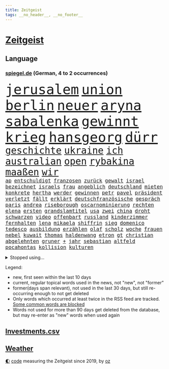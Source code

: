```yaml
---
title: Zeitgeist
tags: __no_header__, __no_footer__
---
```


# [Zeitgeist](https://oliz.io/zeitgeist/)

## Language

<h3><a href="https://www.spiegel.de" target="_blank">spiegel.de</a> (German, 4 to 2 occurrences)</h3>
<p style="font-family:monospace">
<span style="font-size:32pt"><a href="news_links.html#jerusalem" class="current">jerusalem</a></span>
<span style="font-size:32pt"><a href="news_links.html#union" class="current">union</a></span>
<span style="font-size:32pt"><a href="news_links.html#berlin" class="current">berlin</a></span>
<span style="font-size:32pt"><a href="news_links.html#neuer" class="current">neuer</a></span>
<span style="font-size:32pt"><a href="news_links.html#aryna" class="current">aryna</a></span>
<span style="font-size:32pt"><a href="news_links.html#sabalenka" class="current">sabalenka</a></span>
<span style="font-size:32pt"><a href="news_links.html#gewinnt" class="current">gewinnt</a></span>
<span style="font-size:32pt"><a href="news_links.html#krieg" class="current">krieg</a></span>
<span style="font-size:32pt"><a href="news_links.html#hansgeorg" class="new">hansgeorg</a></span>
<span style="font-size:32pt"><a href="news_links.html#dürr" class="current">dürr</a></span>
<br>
<span style="font-size:22pt"><a href="news_links.html#geschichte" class="current">geschichte</a></span>
<span style="font-size:22pt"><a href="news_links.html#ukraine" class="current">ukraine</a></span>
<span style="font-size:22pt"><a href="news_links.html#ich" class="current">ich</a></span>
<span style="font-size:22pt"><a href="news_links.html#australian" class="current">australian</a></span>
<span style="font-size:22pt"><a href="news_links.html#open" class="current">open</a></span>
<span style="font-size:22pt"><a href="news_links.html#rybakina" class="new">rybakina</a></span>
<span style="font-size:22pt"><a href="news_links.html#maaßen" class="new">maaßen</a></span>
<span style="font-size:22pt"><a href="news_links.html#wir" class="current">wir</a></span>
<br>
<span style="font-size:12pt"><a href="news_links.html#ap" class="current">ap</a></span>
<span style="font-size:12pt"><a href="news_links.html#entschuldigt" class="current">entschuldigt</a></span>
<span style="font-size:12pt"><a href="news_links.html#franzosen" class="current">franzosen</a></span>
<span style="font-size:12pt"><a href="news_links.html#zurück" class="current">zurück</a></span>
<span style="font-size:12pt"><a href="news_links.html#gewalt" class="current">gewalt</a></span>
<span style="font-size:12pt"><a href="news_links.html#israel" class="current">israel</a></span>
<span style="font-size:12pt"><a href="news_links.html#bezeichnet" class="current">bezeichnet</a></span>
<span style="font-size:12pt"><a href="news_links.html#israels" class="current">israels</a></span>
<span style="font-size:12pt"><a href="news_links.html#frau" class="current">frau</a></span>
<span style="font-size:12pt"><a href="news_links.html#angeblich" class="current">angeblich</a></span>
<span style="font-size:12pt"><a href="news_links.html#deutschland" class="current">deutschland</a></span>
<span style="font-size:12pt"><a href="news_links.html#mieten" class="current">mieten</a></span>
<span style="font-size:12pt"><a href="news_links.html#konkrete" class="current">konkrete</a></span>
<span style="font-size:12pt"><a href="news_links.html#hertha" class="current">hertha</a></span>
<span style="font-size:12pt"><a href="news_links.html#werder" class="current">werder</a></span>
<span style="font-size:12pt"><a href="news_links.html#gewinnen" class="current">gewinnen</a></span>
<span style="font-size:12pt"><a href="news_links.html#petr" class="new">petr</a></span>
<span style="font-size:12pt"><a href="news_links.html#pavel" class="new">pavel</a></span>
<span style="font-size:12pt"><a href="news_links.html#präsident" class="current">präsident</a></span>
<span style="font-size:12pt"><a href="news_links.html#verletzt" class="current">verletzt</a></span>
<span style="font-size:12pt"><a href="news_links.html#fällt" class="current">fällt</a></span>
<span style="font-size:12pt"><a href="news_links.html#erklärt" class="current">erklärt</a></span>
<span style="font-size:12pt"><a href="news_links.html#deutschfranzösische" class="new">deutschfranzösische</a></span>
<span style="font-size:12pt"><a href="news_links.html#gespräch" class="current">gespräch</a></span>
<span style="font-size:12pt"><a href="news_links.html#paris" class="current">paris</a></span>
<span style="font-size:12pt"><a href="news_links.html#andrea" class="current">andrea</a></span>
<span style="font-size:12pt"><a href="news_links.html#riseborough" class="new">riseborough</a></span>
<span style="font-size:12pt"><a href="news_links.html#oscarnominierung" class="new">oscarnominierung</a></span>
<span style="font-size:12pt"><a href="news_links.html#rechten" class="current">rechten</a></span>
<span style="font-size:12pt"><a href="news_links.html#elena" class="current">elena</a></span>
<span style="font-size:12pt"><a href="news_links.html#ersten" class="current">ersten</a></span>
<span style="font-size:12pt"><a href="news_links.html#grandslamtitel" class="new">grandslamtitel</a></span>
<span style="font-size:12pt"><a href="news_links.html#usa" class="current">usa</a></span>
<span style="font-size:12pt"><a href="news_links.html#zwei" class="current">zwei</a></span>
<span style="font-size:12pt"><a href="news_links.html#china" class="current">china</a></span>
<span style="font-size:12pt"><a href="news_links.html#droht" class="current">droht</a></span>
<span style="font-size:12pt"><a href="news_links.html#schwarzen" class="current">schwarzen</a></span>
<span style="font-size:12pt"><a href="news_links.html#video" class="current">video</a></span>
<span style="font-size:12pt"><a href="news_links.html#offenbart" class="current">offenbart</a></span>
<span style="font-size:12pt"><a href="news_links.html#russland" class="current">russland</a></span>
<span style="font-size:12pt"><a href="news_links.html#kinderzimmer" class="current">kinderzimmer</a></span>
<span style="font-size:12pt"><a href="news_links.html#fernhalten" class="new">fernhalten</a></span>
<span style="font-size:12pt"><a href="news_links.html#lena" class="current">lena</a></span>
<span style="font-size:12pt"><a href="news_links.html#mikaela" class="current">mikaela</a></span>
<span style="font-size:12pt"><a href="news_links.html#shiffrin" class="current">shiffrin</a></span>
<span style="font-size:12pt"><a href="news_links.html#sieg" class="current">sieg</a></span>
<span style="font-size:12pt"><a href="news_links.html#domenico" class="new">domenico</a></span>
<span style="font-size:12pt"><a href="news_links.html#tedesco" class="new">tedesco</a></span>
<span style="font-size:12pt"><a href="news_links.html#ausbildung" class="current">ausbildung</a></span>
<span style="font-size:12pt"><a href="news_links.html#erzählen" class="current">erzählen</a></span>
<span style="font-size:12pt"><a href="news_links.html#olaf" class="current">olaf</a></span>
<span style="font-size:12pt"><a href="news_links.html#scholz" class="current">scholz</a></span>
<span style="font-size:12pt"><a href="news_links.html#woche" class="current">woche</a></span>
<span style="font-size:12pt"><a href="news_links.html#frauen" class="current">frauen</a></span>
<span style="font-size:12pt"><a href="news_links.html#nebel" class="current">nebel</a></span>
<span style="font-size:12pt"><a href="news_links.html#kuwait" class="new">kuwait</a></span>
<span style="font-size:12pt"><a href="news_links.html#thomas" class="current">thomas</a></span>
<span style="font-size:12pt"><a href="news_links.html#haldenwang" class="current">haldenwang</a></span>
<span style="font-size:12pt"><a href="news_links.html#etron" class="new">etron</a></span>
<span style="font-size:12pt"><a href="news_links.html#gt" class="new">gt</a></span>
<span style="font-size:12pt"><a href="news_links.html#christian" class="current">christian</a></span>
<span style="font-size:12pt"><a href="news_links.html#abgelehnten" class="current">abgelehnten</a></span>
<span style="font-size:12pt"><a href="news_links.html#gruner" class="current">gruner</a></span>
<span style="font-size:12pt"><a href="news_links.html#+" class="current">+</a></span>
<span style="font-size:12pt"><a href="news_links.html#jahr" class="current">jahr</a></span>
<span style="font-size:12pt"><a href="news_links.html#sebastian" class="current">sebastian</a></span>
<span style="font-size:12pt"><a href="news_links.html#altfeld" class="new">altfeld</a></span>
<span style="font-size:12pt"><a href="news_links.html#pocahontas" class="new">pocahontas</a></span>
<span style="font-size:12pt"><a href="news_links.html#kollision" class="current">kollision</a></span>
<span style="font-size:12pt"><a href="news_links.html#kulturen" class="current">kulturen</a></span>
</p>
<details>
<summary>Stopped using...</summary>
<p class="former" style="font-size:12pt">
inter(829) locker(829) körper(828) rote(828) umfeld(828) wahlkampf(828) 2000(827) großteil(827) philippinen(827) energiewende(826) klimawandels(826) virologe(826) ziele(826) aufgefordert(825) befinden(825) bücher(825) fischer(825) klingbeil(825) lars(825) mithilfe(825) verbietet(825) überlebt(825) covid19(824) fahrt(824) mütter(824) senat(824) angebliche(823) arm(823) beschreibt(823) fielen(823) figur(823) fünfte(823) infiziert(823) kurs(823) nachwuchs(823) neuinfektionen(823) vermutlich(823) anstieg(822) beschwerde(822) fotos(822) gehalten(822) gründer(822) is(822) lewandowski(822) mengen(822) you(822) beachten(821) golf(821) max(821) meinem(821) möglicher(821) senken(821) todesfälle(821) beobachtet(820) botschaften(820) ersetzen(820) kassiert(820) mannes(820) mediziner(820) ungarns(820) ursachen(820) verschwunden(820) ökonom(820) big(819) einwohner(819) halle(819) private(819) razzia(819) spaniens(819) unterschiedlich(819) büros(818) gewinner(818) herzogin(818) niederländische(818) willen(818) zugunsten(818) armut(817) impfung(817) islamischer(817) kapitol(817) nachricht(817) nigeria(817) schwanger(817) spanischen(817) unmut(817) begründung(816) endet(816) größter(816) kultur(816) schmidt(816) trainieren(816) veröffentlichte(816) vorliegt(816) befreien(815) einstellen(815) hund(815) kretschmer(815) miteinander(815) polizeieinsatz(815) wälder(815) 33(814) bundesweite(814) fällen(814) institut(814) markt(814) projekt(814) tatverdächtigen(814) ungarn(814) anbieter(813) anlass(813) befreit(813) lehnen(813) sperrt(813) verbindet(813) versteckt(813) euparlament(812) wende(812) 600(811) bewährungsstrafe(811) reiste(811) beschränkungen(810) gekauft(810) wähler(810) aufgegeben(809) journalistin(809) schnitt(808) anzeichen(807) triumph(807) mehrerer(805) motor(805) option(805) berühmten(804) erwachsenen(804) impfungen(804) kate(803) schnellen(803) beschlagnahmt(802) richard(802) spektakuläre(802) mission(801) drittel(799) rentner(799) pkw(798) eingeleitet(797) gesichert(797) landete(797) telefon(797) vorteile(797) äußerte(797) laufenden(796) treiben(796) informiert(794) zuspruch(794) aussehen(793) vermisste(791) kandidatur(789) karten(789) einblick(787) prägte(778) bündnis(775) ära(775) armen(774) entbrannt(771) verdoppelt(771) weltmeisterschaft(771) daheim(764) strukturen(761) coronaimpfung(755) marine(754) ausweg(745) auslieferung(735) mangelnde(735) kuba(728) höheres(715) gemüse(705) fuhren(702) vormarsch(695) 4000(676) günstig(676) 250(634) höchster(633) komme(621) 38(594) durchbruch(591) court(575) supreme(575) traditionelle(563) füllen(558) getrieben(554) bundesanwaltschaft(550) britisches(546) brücken(545) verbunden(545) warnungen(544) zugestimmt(541) rechtens(540) hamburgs(538) emiraten(532) inszenieren(526) fluten(524) norwegischen(520) topmanager(520) schwarz(512) stehlen(498) machtübernahme(497) heiße(496) realität(496) wahrscheinlicher(495) ausfälle(490) harris(490) 73(487) milch(486) illegaler(484) fifa(481) kalten(478) schnelles(476) mehrwertsteuer(475) boss(474) abtreibung(469) straftaten(464) worum(464) einigt(463) großbank(463) militärmanöver(463) follower(456) abkommen(453) eingeführt(453) hendrik(450) gedrängt(447) stern(445) weißer(444) aktivitäten(442) 74(438) schuldenbremse(437) menschlichkeit(436) umsetzung(435) bas(431) bärbel(431) oberlandesgericht(429) ausgeben(428) roth(427) 77(412) getreide(407) ozean(406) nordirak(395) rasch(393) möchten(391) küche(385) einzig(382) g7staaten(380) oscars(378) systematisch(369) ansprüche(368) getreten(368) landsmann(366) lebenshaltungskosten(366) ring(366) hauptbahnhof(363) überwachung(363) zählte(361) nutzten(360) hartes(359) trockenheit(359) spektakel(358) spielern(358) geplatzt(357) militärisch(357) vielfalt(357) bonn(355) entlastungen(355) euch(354) geiselnahme(340) verpflichtende(333) warme(333) gymnasium(331) mut(331) brüder(330) betreibt(327) gekämpft(327) asylsuchende(325) gestrandet(324) abgeschafft(322) spdchef(322) vögel(322) kylian(321) mbappé(321) indischen(320) vorab(310) gefolgt(309) sklaverei(309) ausstattung(305) litt(303) schneidet(303) sekretärin(301) starkregen(301) kleben(300) kriegsverbrechen(297) empfang(296) schmerzen(296) verliehen(296) eingetroffen(295) jochen(295) mariupol(295) gefangenschaft(294) moral(293) drücken(291) herzen(291) regie(289) sexismus(288) cherson(287) sozial(286) ansturm(285) dicke(284) umsätze(284) begrenzt(283) indem(280) fußballerinnen(279) wiederaufbau(279) angestellte(276) herrschte(275) zusätzlich(274) auslöser(273) humor(273) elend(270) nationalteam(270) vorfalls(270) besseres(267) registrierte(267) entsprechend(266) fernen(265) woods(265) jamal(263) traditionen(261) bauteile(259) rechenschaft(259) verwechslung(257) jesus(256) bodo(251) dahin(251) enkel(251) würdigung(251) erstattet(250) blockierte(249) gäbe(249) ärztinnen(248) aufsteiger(247) verschwanden(247) verhängnis(246) lustig(244) zusehends(243) anhören(242) beckmann(242) verdrängen(240) wehrte(240) jubel(239) 9euroticket(238) appellieren(238) erfurt(238) frontex(237) computer(236) ausgebaut(235) birgt(234) frustriert(233) klimakatastrophe(231) budapest(226) krimi(224) liv(224) vollgas(223) empfehlungen(222) pakt(222) republikanischer(221) luka(220) save(219) afghanische(218) riefen(217) verheerend(217) feldmann(216) preisdeckel(216) 180(215) elfmeterschießen(214) nerv(214) ramelow(212) georgia(211) niedrige(211) ressorts(211) uvalde(211) dialog(209) geschäftsmodell(209) betreuung(207) mitgeteilt(207) angehörigen(206) angepasst(206) schwimmen(206) stutthof(205) arizona(204) knapper(204) kriegsende(204) gouverneurin(202) turbulenzen(201) fühle(200) schreibtisch(199) bahnsteig(198) 97(197) hosen(197) stille(197) süddeutschland(197) reinhold(196) thüringens(196) wirksamkeit(196) heim(195) zeige(194) geste(193) heißer(193) bundes(189) klarheit(189) uneins(189) ursprung(189) fünfmal(188) fassungslos(187) großeltern(186) bleibe(185) formen(185) helmut(185) ratschläge(185) schmerzhaft(184) weile(184) artemis(182) berlinneukölln(182) erdbeben(182) gassparen(182) warnten(182) erich(181) italiener(180) wiedersehen(180) wortwahl(179) aufgaben(177) rätselhaft(177) trägerrakete(177) gruß(176) halbjahr(176) prüfungen(175) trendwende(175) abgebrannt(174) abschlusserklärung(174) klagten(174) wagte(174) grönland(173) kommunizieren(172) staatshilfe(171) unterkünfte(171) 1979(165) linien(165) stationiert(165) heizkosten(164) mangellage(164) niedrigeren(164) zugverkehr(164) zwölfjährigen(164) lokalen(163) gefängnissen(162) staatsschutz(161) bildband(160) children(160) 8000(159) erhielten(159) erkranken(159) volksheld(159) gaskunden(158) unbeliebt(158) vorstellbar(158) wagnersöldner(158) isolationspflicht(157) katrin(157) bundestagspräsidentin(156) twitteraccount(156) eingekesselt(155) messungen(155) gasspeicher(154) positioniert(153) vizekanzler(153) befreite(151) ermutigt(151) gewannen(151) kriminalpolizei(151) ausschließen(150) führten(150) parken(150) sperren(150) vogelgrippe(149) weltgrößten(149) manipulation(148) privates(148) krankenhauses(147) einhaltung(146) perfekt(146) extremisten(145) fracking(144) porträt(144) armeen(143) flugbahn(143) tobias(143) jährliches(142) fußballprofis(141) musiala(141) stromausfälle(141) gebot(140) zugesprochen(140) erspart(138) bekanntester(137) buchstäblich(137) intrigen(137) mehrfache(137) franz(136) natürlichen(136) verdichten(136) anfangs(135) aufsicht(135) gaspreisen(135) 4500(134) späte(134) frieren(133) gräbt(133) fatales(132) gebissen(132) kreuzfeuer(132) serienmörder(132) strenger(132) beschlagnahmten(131) princess(130) toronto(130) wahlbeobachter(130) antisemitisch(128) extrainer(128) rekordzahl(128) spionage(128) bussen(127) gerechtfertigt(127) prognostiziert(125) zurückkehren(125) proben(124) bundeswirtschaftsministerium(123) übersehen(123) 69jährige(122) brummt(122) kita(122) engen(121) täterin(121) verkehrschaos(121) gaspreisdeckel(120) planet(120) gaspipelines(119) praktisch(119) wüste(119) erwägen(118) milliardenkosten(118) veranstaltungen(118) gefehlt(115) johan(115) kontroverse(115) 84jährige(114) schoigu(114) toren(114) winters(114) indiens(113) nationalgarde(112) reformer(112) herzog(111) klartext(111) mahnte(111) wärmste(111) überqueren(111) begegnung(110) angesehen(109) besuchten(109) größen(109) irland(109) raumfahrt(109) sensible(109) argentiniens(106) beihilfe(106) lagarde(106) phoenix(106) wahlergebnis(106) 1922(105) lissabon(105) szenarien(105) fußballnationalspieler(104) gasimporteur(104) aussortiert(103) hergestellt(103) persönlichkeiten(103) unternehmensberatung(103) fußballikone(102) gerichtet(102) monarch(102) reihenweise(102) zimmer(102) arzneimittel(101) fahrerflucht(101) freistellung(101) schwächt(101) durchgesetzt(100) fußballfans(100) luftabwehrsystem(100) off(100) überraschenden(100) elektronische(99) verkneifen(99) beförderung(98) konterfei(98) verkehrsbetriebe(98) autors(97) fachverbände(97) masterplan(97) verstaatlicht(97) buhlen(96) gemäßigt(96) hall(96) houston(96) postet(96) sommers(96) vernunft(96) berufliche(93) bestrafung(93) insight(93) methoden(93) gefecht(92) gruppensieger(91) urteilt(91) zielt(91) kurdische(90) mediatorin(90) ukrainefeldzug(90) unfassbar(90) 60jähriger(89) khameneis(89) knietief(89) landgerichts(89) rüstungsexporte(89) ersparen(88) kocht(88) raketentests(88) straucheln(88) 1959(87) ausrichter(87) björk(87) gefangenen(87) günstigere(87) massenkarambolage(87) organisierter(87) schenken(87) anwohnerparken(86) aquarium(86) arbeitsagentur(86) bundesnachrichtendienst(86) gewählte(86) innere(86) notizen(86) schauplatz(86) 23jährige(85) coronaisolationspflicht(85) gasmarkt(85) ignoriert(85) kubaner(85) sehnt(85) wumms(85) desinformation(84) horn(84) karriereberaterin(84) pfundnoten(84) weltbank(84) abgeordnetenhaus(83) koblenz(83) kriegsangst(83) out(83) traditionell(83) auftauchen(82) korruptionsvorwürfen(82) lamborghini(82) martínez(82) anerkennung(81) norddeutschland(81) schweben(81) usmidterms(81) anerkannt(80) auskurieren(80) bruce(80) dichter(80) lawine(80) lawinenabgang(80) professoren(80) revolutionsführer(80) willis(80) bonbons(79) ernennt(79) fraktionschef(79) glänzt(79) karagiannidis(79) luftalarm(79) massaker(79) zucker(79) bndmann(78) daei(78) deckel(78) drehbücher(78) erklärungen(78) exportverbot(78) klimazielen(78) mats(78) parat(78) rapsuperstar(78) schenkt(78) betrugsvorwürfe(77) dance(77) golflegende(77) grunde(77) komponiert(77) parallel(77) polizeitaucher(77) solarmodule(77) taucher(77) verärgern(77) wartezeit(77) alice(76) artensterben(76) astrazeneca(76) beschäftigung(76) krisenpolitik(76) neudelhi(76) satelliten(76) südlichen(76) terra(76) verankert(76) abgebildet(75) nikolas(75) schwedisches(75) stockende(75) cybermobbing(74) gekappt(74) hot(74) infektionszahlen(74) passagieren(74) tottenham(74) wetterte(74) bedrohungen(73) influenza(73) larry(73) nordrheinwestfalens(73) torjäger(73) wachsamkeit(73) 1966(72) geliebten(72) gesundheitssenatorin(72) leere(72) pgatour(72) raketenstarts(72) schwierigsten(72) titanic(72) umbruch(72) verhandlungsbereit(72) übersteigen(72) mullahs(71) schulterschluss(71) unterstützende(71) schufa(70) sämtliche(70) ausreise(69) craig(69) geebnet(69) obst(69) prangert(69) säge(69) teilgeständnis(69) topfavoriten(69) bekennen(68) eindrücken(68) grenzschutzagentur(68) personennahverkehr(68) beeinflussung(67) hotspur(67) legitim(67) wiederholung(67) eigens(66) gaseinkauf(66) geheimhaltung(66) investments(66) musikerinnen(66) sibirien(66) sowohl(66) zugbegleiterin(66) begehrt(65) entlastungspakete(65) forest(65) nottingham(65) wechselhaft(65) weitem(65) 65jähriger(64) daum(64) krebsvorsorge(64) täglicher(64) verfehlte(64) vorgezogene(64) familienministerin(63) ifw(63) kilometerlange(63) paus(63) spiegelkolumnist(63) vorstände(63) egoismus(62) einschüchtern(62) kürzester(62) midterms(62) queer(62) schlage(62) wettbewerbsfähiger(62) boulevardzeitung(61) erreger(61) kreisen(61) schlusslicht(61) vorgesetzten(61) wärmestube(61) ceo(60) kontaktabbruch(60) maler(60) optimismus(60) racing(60) zentralafrikanischen(60) zuschauen(60) abgeführt(59) sportvereine(59) tarnung(59) account(58) feuerte(58) gesellschaftliche(58) grundsatzpapier(58) kpführung(58) luise(58) stalingrad(58) therapeut(58) verteidigungslinie(58) weidel(58) neunzigerjahre(57) engagierte(56) spektakulärsten(56) unterstützte(56) zhengzhou(56) äußerten(56) credit(55) male(55) slowene(55) sozialdemokratin(55) suisse(55) anlaufen(54) journalistenverband(54) kaff(54) aufgebaut(53) betten(53) nordkoreanische(53) nullcovidstrategie(53) thuram(53) althaus(52) autofahrerin(52) exklave(52) i7(52) jusos(52) koreanischen(52) parteinachwuchs(52) skispringerin(52) unbearbeitete(52) 500000(51) geheim(51) kontraproduktiv(51) marokko(51) motivieren(51) rabbiner(51) twitterchef(51) warmfront(51) artenschutz(50) bergleute(50) falschparker(50) iowa(50) label(50) selenska(50) vorteilsannahme(50) aktiviert(49) carsharing(49) kari(49) kurztrip(49) lake(49) testet(49) windige(49) achse(48) co₂speicher(48) erzeuger(48) gravierenden(48) halbgar(48) ricky(48) straßenblockierer(48) unerlaubt(48) abwechslung(47) breisgau(47) ekrem(47) erschöpfung(47) häufen(47) interkontinentalrakete(47) katars(47) klimas(47) marokkos(47) moore(47) noten(47) gefragter(46) gegenzusteuern(46) ohr(46) wmpause(46) dallas(45) fifapräsident(45) gasmangel(45) infantino(45) schmiedet(45) wissenschaftlichen(45) bundesjustizminister(44) evangelische(44) gemütlich(44) hauptgründe(44) siegchancen(44) verbrenner(44) babybauch(43) bildeten(43) evans(43) gewöhnen(43) inszenierte(43) pandemien(43) angestoßen(42) bildungschancen(42) geschnitten(42) schönsten(42) umgesiedelt(42) verbringt(42) aufheben(41) bewerben(41) feiertage(41) jüdischen(41) rätselhaften(41) verheizt(41) verwechselt(41) 68er(40) ausgetretene(40) bahnverkehr(40) beleuchten(40) chefposten(40) krankschreibung(40) schimmel(40) usmilitärs(40) zerrieben(40) euregeln(39) millionensumme(39) oman(39) rütteln(39) verschenken(39) carey(38) christmas(38) coronainfizierte(38) erdgasförderung(38) exemplare(38) mariah(38) verhafteten(38) want(38) werken(38) auslandsoscar(37) drinnen(37) gastgeberland(37) kinderschutz(37) mahnen(37) sound(37) trete(37) verlorenen(37) weihnachtsbaum(37) geflügelpest(36) korrespondent(36) schneesturm(36) fabrice(35) ftxpleite(35) gianni(35) improvisierten(35) kamala(35) kane(35) pakistanischen(35) anneke(34) bahamas(34) ehrlich(34) elbblick(34) erfolgsgeschichte(34) esa(34) fights(34) freundschaftsanfragen(34) frittierfett(34) haaren(34) hilfeschrei(34) kleinstadtkosmos(34) lies(34) little(34) mina(34) powerkommunikation(34) riskanter(34) sarnau(34) schneefälle(34) tander(34) zdfserie(34) argentinier(33) diego(33) festlich(33) naturschützer(33) sowieso(33) wiederholen(33) fußballweltmeisterschaften(32) ghana(32) ghanas(32) mexikanischen(32) segeln(32) strafanzeige(32) unangenehm(32) ausgefallene(31) falschfahrer(31) kollidierte(31) vernichten(31) brennendes(30) buenos(30) einigten(30) erdrutsch(30) gotteshaus(30) nationalspielern(30) skandalwm(30) symbolik(30) wmnews(30) abdecken(29) abstellen(29) anreize(29) landeswahlleiter(29) leichenwagen(29) väter(29) apotheker(28) desaströser(28) geleakte(28) gymnasien(28) heiligabend(28) interessenvertretung(28) kurden(28) leeren(28) lockern(28) marineschiff(28) hochemotional(27) lehnten(27) unsicherer(27) blutig(26) bomber(26) kandidieren(26) komplize(26) nutzerdaten(26) eugaspreisdeckel(25) ewige(25) fröhlich(25) gepostet(25) rebellin(25) weltfußball(25) bildungsminister(24) darm(24) mittendrin(24) präsidentenwahl(24) charité(23) gebrauchte(23) inoffiziellen(23) intransparenz(23) spielwaren(23) verwendung(23) firmenchef(22) gruppenzweiter(22) jitzchak(22) setze(22) stutthofprozess(22) umspannwerke(22) unglaublich(22) verschafft(22) weihnachtszeit(22) zähen(22) anpacken(21) artilleriemunition(21) barrel(21) ezbchefin(21) kieler(21) kinderärzte(21) spaniern(21) verschüttet(21) würstchen(21) erstmal(20) medienhaus(20) porträtiert(20) chancenaufenthaltsrecht(19) mckinsey(19) obdachlosigkeit(19) reichsbürgerrazzia(19) sat1(19) südostasiatischen(19) uwe(19) wmturnier(19) 1981(18) albiceleste(18) aufgelöst(18) preisbremsen(18) usabesuch(18) reale(17) zukünftige(17) auflösung(16) beinbruch(16) bisweilen(16) preisobergrenze(16) bismarck(15) bismarckzimmer(15) castillo(15) erpressungsversuch(15) gouverneurswahl(15) kentucky(15) lizenz(15) nachgehen(15) republikanerin(15) sicherheitskonzept(15) verkehrswege(15) wendung(15) imamoğlu(14) kampfbereitschaft(14) krankheitswelle(14) ruprecht(14) sehnen(14) wissenschaftlerinnen(14) übertrifft(14) birgit(13) derartige(13) malsackwinkemann(13) militärischer(13) satellit(13) suv(13) teslas(13) westlicher(13) wmpokal(13) ahnte(12) drängte(12) fragte(12) gewohnheiten(12) grob(12) minustemperaturen(12) perus(12) rechtsterroristen(12) reichsbürgerszene(12) twitterte(12) ungewollt(12) vergleichbar(12) volkshelden(12) weihnachtsgeschenke(12) asphalt(11) entsendet(11) eröffnen(11) fluggeräte(11) kapitolausschuss(11)
</p>
</details>
<p>Legend:
<ul>
<li><span class="new">new</span>, first seen within the last 10 days</li>
<li><span class="current">current</span>, regular topical words used in the news, not "new", not "former"</li>
<li><span class="former">former(days span relevant)</span>, not used in the last 30 days, but still re-occurring enough to not get deleted</li>
<li>Only words which occurred at least twice in the RSS feed are tracked. <a href="language/filters.py">Some common words are blocked</a></li>
<li>Words not used for more than 90 days get deleted from the database, but may re-enter as "new" words when used again</li>
</ul>
</p>

## [Investments](investments.html)[.csv](investments.csv)

## [Weather](weather.html)

<footer>
<a href="javascript:toggleTheme()" class="nav">🌓</a>
<a href="https://github.com/ooz/zeitgeist">code</a> measuring the Zeitgeist since 2019, by <a href="https://oliz.io">oz</a>
</footer>
